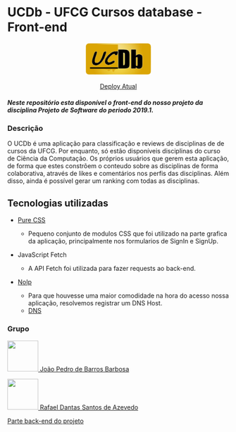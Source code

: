 # UCDb - UFCG Cursos database - Front-end

<a align="center" href="http://ucdb-frontend-jr.herokuapp.com/index.html">
 <p>
  <img src="https://github.com/joaobb/Projeto-PSOFT-Front-end/blob/master/images/ucdb.png?raw=true" max-height="150" width="150" title="UCDb deploy">
   
   Deploy Atual
 </p>
</a>


##### Neste repositório esta disponível o front-end do nosso projeto da disciplina Projeto de Software do periodo 2019.1. 

### Descrição
O UCDb é uma aplicação para classificação e reviews de disciplinas de de cursos da UFCG. Por enquanto, só estão disponíveis disciplinas do curso de Ciência da Computação.
Os próprios usuários que gerem esta aplicação, de forma que estes constrõem o conteudo sobre as disciplinas de forma colaborativa, através de likes e comentários nos perfis das disciplinas.
Além disso, ainda é possível gerar um ranking com todas as disciplinas.

## Tecnologias utilizadas
- [Pure CSS](https://www.purecss.io/)
  * Pequeno conjunto de modulos CSS que foi utilizado na parte grafica da aplicação, principalmente nos formularios de SignIn e SignUp. 

- JavaScript Fetch
  * A API Fetch foi utilizada para fazer requests ao back-end.

- [NoIp](https://www.noip.com/)
  * Para que houvesse uma maior comodidade na hora do acesso nossa aplicação, resolvemos registrar um DNS Host.
  * [DNS](http://ucdb.zapto.org)
 

### Grupo

  <a href="https://github.com/joaobb" target="_blank"><img src="https://avatars1.githubusercontent.com/u/29379615?s=460&v=4" height="70" width="70"> João Pedro de Barros Barbosa
  </a> 
  
  <a href="https://github.com/Rafaeldsa" target="_blank"><img src="https://avatars1.githubusercontent.com/u/38410234?s=460&v=4" height="70" width="70"> Rafael Dantas Santos de Azevedo
  </a>

[Parte back-end do projeto](https://github.com/Rafaeldsa/Projeto-PSOFT-Back-end)
